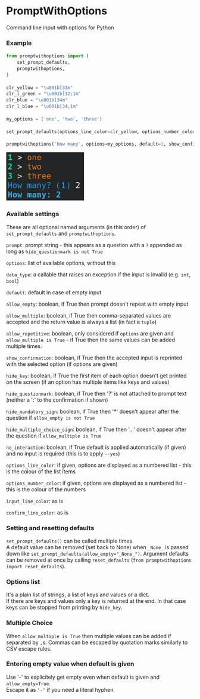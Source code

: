# PromptWithOptions

Command line input with options for Python

### Example

```python
from promptwithoptions import (
    set_prompt_defaults,
    promptwithoptions,
)

clr_yellow = "\u001b[33m"
clr_l_green = "\u001b[32;1m"
clr_blue = "\u001b[34m"
clr_l_blue = "\u001b[34;1m"

my_options = ('one', 'two', 'three')

set_prompt_defaults(options_line_color=clr_yellow, options_number_color=clr_l_green, input_line_color=clr_blue, confirm_line_color=clr_l_blue)

promptwithoptions('How many', options=my_options, default=1, show_confirmation=True)
```

![](promptwithoptions.png)

### Available settings

These are all optional named arguments (in this order) of `set_prompt_defaults` and `promptwithoptions`.

`prompt`: prompt string - this appears as a question with a `?` appended as long as `hide_questionmark is not True`

`options`: list of available options, without this 

`data_type`: a callable that raises an exception if the input is invalid (e.g. `int`, `bool`)

`default`: default in case of empty input

`allow_empty`: boolean, if True then prompt doesn't repeat with empty input 

`allow_multiple`: boolean, if True then comma-separated values are accepted and the return value is always a list (in fact a `tuple`)

`allow_repetitive`: boolean, only considered if `options` are given and `allow_multiple is True` - if True then the same values can be added multiple times.

`show_confirmation`: boolean, if True then the accepted input is reprinted with the selected option (if options are given)

`hide_key`: boolean, if True the first item of each option doesn't get printed on the screen (if an option has multiple items like keys and values)

`hide_questionmark`: boolean, if True then '?' is not attached to prompt text (neither a ':' to the confirmation if shown)

`hide_mandatory_sign`: boolean, if True then '*' doesn't appear after the question if `allow_empty is not True`

`hide_multiple_choice_sign`: boolean, if True then '…' doesn't appear after the question if `allow_multiple is True`

`no_interaction`: boolean, if True default is applied automatically (if given) and no input is required (this is to apply `--yes`)

`options_line_color`: if given, options are displayed as a numbered list - this is the colour of the list items

`options_number_color`: if given, options are displayed as a numbered list - this is the colour of the numbers

`input_line_color`: as is

`confirm_line_color`: as is

### Setting and resetting defaults

`set_prompt_defaults()` can be called multiple times.  
A default value can be removed (set back to None) when `_None_` is passed down like `set_prompt_defaults(allow_empty="_None_")`.
Argument defaults can be removed at once by calling `reset_defaults` (`from promptwithoptions import reset_defaults`).

### Options list

It's a plain list of strings, a list of keys and values or a dict.  
If there are keys and values only a key is returned at the end. In that case keys can be stopped from printing by `hide_key`.

### Multiple Choice

When `allow_multiple is True` then multiple values can be added if separated by `,`s.
Commas can be escaped by quotation marks similarly to CSV escape rules.

### Entering empty value when default is given

Use '-' to explicitely get empty even when default is given and `allow_empty=True`.  
Escape it as `'-'` if you need a literal hyphen.
